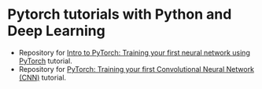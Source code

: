 # Pytorch tutorials with Python and Deep Learning
- Repository for [Intro to PyTorch: Training your first neural network using PyTorch](https://www.pyimagesearch.com/2021/07/12/intro-to-pytorch-training-your-first-neural-network-using-pytorch/) tutorial.
- Repository for [PyTorch: Training your first Convolutional Neural Network (CNN)](https://www.pyimagesearch.com/2021/07/19/pytorch-training-your-first-convolutional-neural-network-cnn/) tutorial.